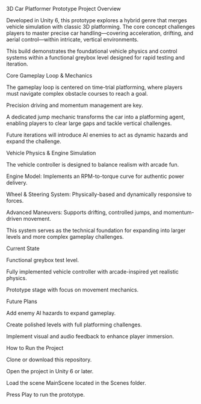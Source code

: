 3D Car Platformer Prototype
Project Overview

Developed in Unity 6, this prototype explores a hybrid genre that merges vehicle simulation with classic 3D platforming. The core concept challenges players to master precise car handling—covering acceleration, drifting, and aerial control—within intricate, vertical environments.

This build demonstrates the foundational vehicle physics and control systems within a functional greybox level designed for rapid testing and iteration.

Core Gameplay Loop & Mechanics

The gameplay loop is centered on time-trial platforming, where players must navigate complex obstacle courses to reach a goal.

Precision driving and momentum management are key.

A dedicated jump mechanic transforms the car into a platforming agent, enabling players to clear large gaps and tackle vertical challenges.

Future iterations will introduce AI enemies to act as dynamic hazards and expand the challenge.

Vehicle Physics & Engine Simulation

The vehicle controller is designed to balance realism with arcade fun.

Engine Model: Implements an RPM-to-torque curve for authentic power delivery.

Wheel & Steering System: Physically-based and dynamically responsive to forces.

Advanced Maneuvers: Supports drifting, controlled jumps, and momentum-driven movement.

This system serves as the technical foundation for expanding into larger levels and more complex gameplay challenges.

Current State

Functional greybox test level.

Fully implemented vehicle controller with arcade-inspired yet realistic physics.

Prototype stage with focus on movement mechanics.

Future Plans

Add enemy AI hazards to expand gameplay.

Create polished levels with full platforming challenges.

Implement visual and audio feedback to enhance player immersion.

How to Run the Project

Clone or download this repository.

Open the project in Unity 6 or later.

Load the scene MainScene located in the Scenes folder.

Press Play to run the prototype.
